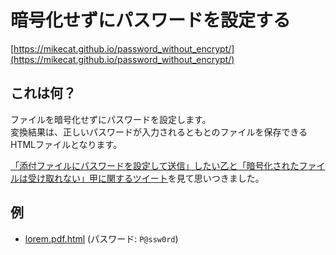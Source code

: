 暗号化せずにパスワードを設定する
================================

[https://mikecat.github.io/password_without_encrypt/](https://mikecat.github.io/password_without_encrypt/)

## これは何？

ファイルを暗号化せずにパスワードを設定します。  
変換結果は、正しいパスワードが入力されるともとのファイルを保存できるHTMLファイルとなります。

[「添付ファイルにパスワードを設定して送信」したい乙と「暗号化されたファイルは受け取れない」甲に関するツイート](https://twitter.com/hasegaw/status/1546732333432127488)を見て思いつきました。

## 例

* [lorem.pdf.html](https://mikecat.github.io/password_without_encrypt/examples/lorem.pdf.html) (パスワード: `P@ssw0rd`)
